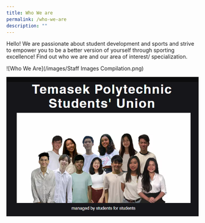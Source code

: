 ```yaml
---
title: Who We are
permalink: /who-we-are
description: ""
---
```

Hello! We are passionate about student development and sports and strive to empower you to be a better version of yourself through sporting excellence! Find out who we are and our area of interest/ specialization.

![Who We Are](/images/Staff Images Compilation.png)

[![TPSU Sharing](/images/BeInvolved-TPSUSharing.png)](/cca-and-student-groups/performing-arts)